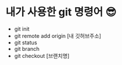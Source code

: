 <h1>내가 사용한 git 명령어 😎</h1>
<ul>
  <li>git init</li>
  <li>git remote add origin [내 깃허브주소]</li>
  <li>git status</li>
  <li>git branch</li>
  <li>git checkout [브랜치명]</li>
</ul>
